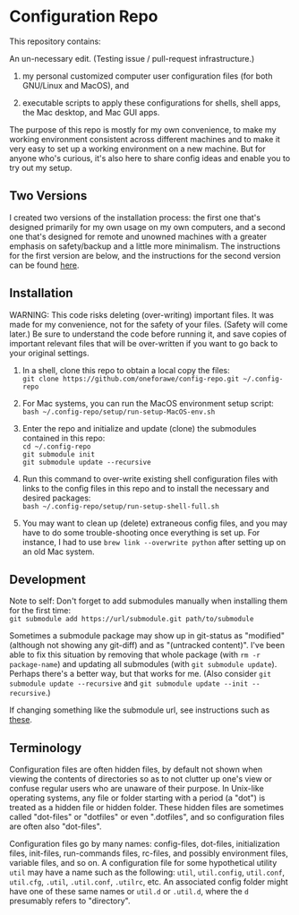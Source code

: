 # Configuration Repo

This repository contains:

An un-necessary edit. (Testing issue / pull-request infrastructure.)

1. my personal customized computer user configuration files (for both GNU/Linux
and MacOS), and

2. executable scripts to apply these configurations for shells, shell apps, the
Mac desktop, and Mac GUI apps.

The purpose of this repo is mostly for my own convenience, to make my working
environment consistent across different machines and to make it very easy to set
up a working environment on a new machine.  But for anyone who's curious, it's
also here to share config ideas and enable you to try out my setup.


## Two Versions

I created two versions of the installation process: the first one that's
designed primarily for my own usage on my own computers, and a second one that's
designed for remote and unowned machines with a greater emphasis on
safety/backup and a little more minimalism.  The instructions for the first
version are below, and the instructions for the second version can be found
[here](https://github.com/oneforawe/config-repo/tree/master/setup/remote-machine-setup).


## Installation

WARNING: This code risks deleting (over-writing) important files. It was made
for my convenience, not for the safety of your files.  (Safety will come later.)
Be sure to understand the code before running it, and save copies of important
relevant files that will be over-written if you want to go back to your original
settings.

1. In a shell, clone this repo to obtain a local copy the files:  
   `git clone https://github.com/oneforawe/config-repo.git ~/.config-repo`

2. For Mac systems, you can run the MacOS environment setup script:  
   `bash ~/.config-repo/setup/run-setup-MacOS-env.sh`

3. Enter the repo and initialize and update (clone) the submodules contained in
this repo:  
   `cd ~/.config-repo`  
   `git submodule init`  
   `git submodule update --recursive`

4. Run this command to over-write existing shell configuration files with links
to the config files in this repo and to install the necessary and desired
packages:  
   `bash ~/.config-repo/setup/run-setup-shell-full.sh`

5. You may want to clean up (delete) extraneous config files, and you may have
to do some trouble-shooting once everything is set up.  For instance, I had to
use `brew link --overwrite python` after setting up on an old Mac system.


## Development

Note to self: Don't forget to add submodules manually when installing them for
the first time:  
   `git submodule add https://url/submodule.git path/to/submodule`

Sometimes a submodule package may show up in git-status as "modified" (although
not showing any git-diff) and as "(untracked content)".  I've been able to fix
this situation by removing that whole package (with `rm -r package-name`) and
updating all submodules (with `git submodule update`).  Perhaps there's a better
way, but that works for me.  (Also consider `git submodule update --recursive`
and `git submodule update --init --recursive`.)

If changing something like the submodule url, see instructions such as
<a href="https://stackoverflow.com/questions/913701/
how-to-change-the-remote-repository-for-a-git-submodule">these</a>.


## Terminology

Configuration files are often hidden files, by default not shown when viewing
the contents of directories so as to not clutter up one's view or confuse
regular users who are unaware of their purpose.  In Unix-like operating systems,
any file or folder starting with a period (a "dot") is treated as a hidden file
or hidden folder.  These hidden files are sometimes called "dot-files" or
"dotfiles" or even ".dotfiles", and so configuration files are often also
"dot-files".

Configuration files go by many names: config-files, dot-files, initialization
files, init-files, run-commands files, rc-files, and possibly environment files,
variable files, and so on.  A configuration file for some hypothetical utility
`util` may have a name such as the following: `util`, `util.config`,
`util.conf`, `util.cfg`, `.util`, `.util.conf`, `.utilrc`, etc.  An associated
config folder might have one of these same names or `util.d` or `.util.d`, where
the `d` presumably refers to "directory".

